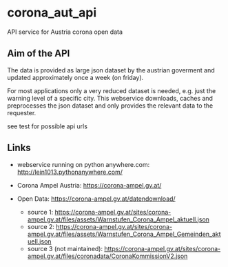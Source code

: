 # corona_aut_api
API service for Austria corona open data

## Aim of the API
The data is provided as large json dataset by the austrian goverment and updated approximately once a week (on friday).

For most applications only a very reduced dataset is needed, e.g. just the warning level of a specific city. 
This webservice downloads, caches and preprocesses the json dataset and only provides the relevant data to the requester.

see test for possible api urls


## Links
 - webservice running on python anywhere.com: 
http://lein1013.pythonanywhere.com/

 - Corona Ampel Austria: https://corona-ampel.gv.at/
 - Open Data: https://corona-ampel.gv.at/datendownload/
   - source 1: https://corona-ampel.gv.at/sites/corona-ampel.gv.at/files/assets/Warnstufen_Corona_Ampel_aktuell.json
   - source 2: https://corona-ampel.gv.at/sites/corona-ampel.gv.at/files/assets/Warnstufen_Corona_Ampel_Gemeinden_aktuell.json
   - source 3 (not maintained): https://corona-ampel.gv.at/sites/corona-ampel.gv.at/files/coronadata/CoronaKommissionV2.json
